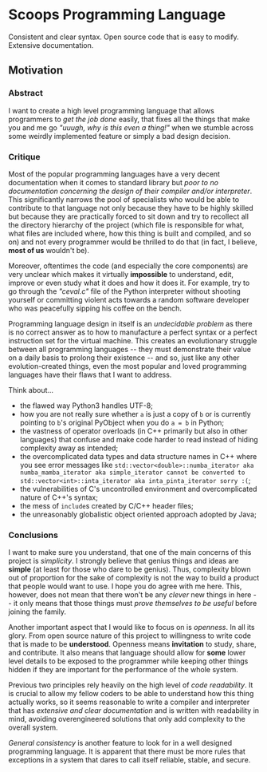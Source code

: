 # Scoops Programming Language

Consistent and clear syntax. Open source code that is easy to modify. Extensive documentation.

## Motivation

### Abstract

I want to create a high level programming language that allows programmers to *get the job done* easily, that fixes all the things that make you and me go *"uuugh, why is this even a thing!"* when we stumble across some weirdly implemented feature or simply a bad design decision.

### Critique

Most of the popular programming languages have a very decent documentation when it comes to standard library but *poor to no documentation concerning the design of their compiler and/or interpreter*. This significantly narrows the pool of specialists who would be able to contribute to that language not only because they have to be highly skilled but because they are practically forced to sit down and try to recollect all the directory hierarchy of the project (which file is responsible for what, what files are included where, how this thing is built and compiled, and so on) and not every programmer would be thrilled to do that (in fact, I believe, **most of us** wouldn't be). 

Moreover, oftentimes the code (and especially the core components) are very unclear which makes it virtually **impossible** to understand, edit, improve or even study what it does and how it does it. For example, try to go through the *"ceval.c"* file of the Python interpreter without shooting yourself or committing violent acts towards a random software developer who was peacefully sipping his coffee on the bench.

Programming language design in itself is an *undecidable problem* as there is no correct answer as to how to manufacture a perfect syntax or a perfect instruction set for the virtual machine. This creates an evolutionary struggle between all programming languages -- they must demonstrate their value on a daily basis to prolong their existence -- and so, just like any other evolution-created things, even the most popular and loved programming languages have their flaws that I want to address. 

Think about...

+ the flawed way Python3 handles UTF-8;
+ how you are not really sure whether `a` is just a copy of `b` or is currently pointing to `b`'s original PyObject when you do `a = b` in Python;
+ the vastness of operator overloads (in C++ primarily but also in other languages) that confuse and make code harder to read instead of hiding complexity away as intended;
+ the overcomplicated data types and data structure names in C++ where you see error messages like `std::vector<double>::numba_iterator aka numba_mamba_iterator aka simple_iterator cannot be converted to std::vector<int>::inta_iterator aka inta_pinta_iterator sorry :(`;
+ the vulnerabilities of C's uncontrolled environment and overcomplicated nature of C++'s syntax;
+ the mess of `include`s created by C/C++ header files;
+ the unreasonably globalistic object oriented approach adopted by Java;

### Conclusions

I want to make sure you understand, that one of the main concerns of this project is *simplicity*. I strongly believe that genius things and ideas are **simple** (at least for those who dare to be genius). Thus, complexity blown out of proportion for the sake of complexity is not the way to build a product that people would want to use. I hope you do agree with me here. This, however, does not mean that there won't be any *clever* new things in here -- it only means that those things must *prove themselves to be useful* before joining the family.

Another important aspect that I would like to focus on is *openness*. In all its glory. From open source nature of this project to willingness to write code that is made to be **understood**. Openness means **invitation** to study, share, and contribute. It also means that language should allow for **some** lower level details to be exposed to the programmer while keeping other things hidden if they are important for the performance of the whole system. 

Previous two principles rely heavily on the high level of *code readability*. It is crucial to allow my fellow coders to be able to understand how this thing actually works, so it seems reasonable to write a compiler and interpreter that has *extensive and clear documentation* and is written with readability in mind, avoiding overengineered solutions that only add complexity to the overall system.

*General consistency* is another feature to look for in a well designed programming language. It is apparent that there must be more rules that exceptions in a system that dares to call itself reliable, stable, and secure. 